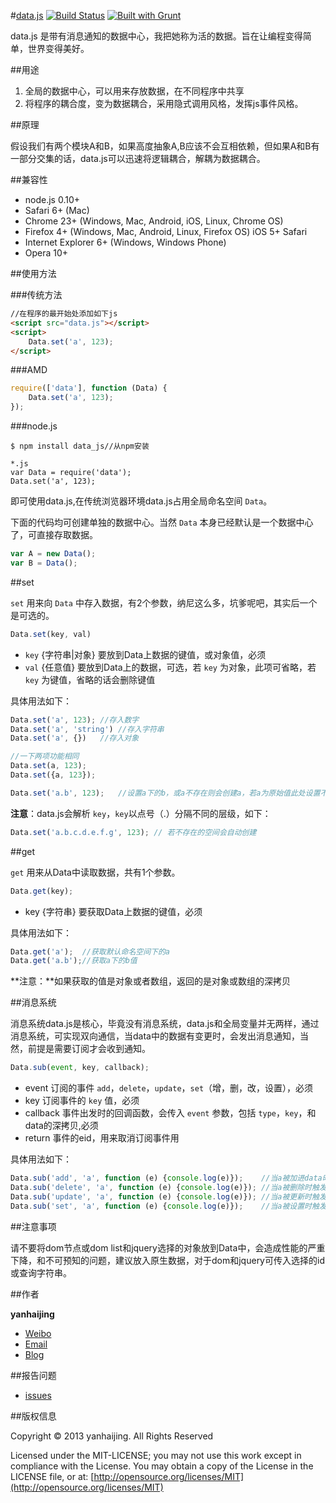 #[data.js](https://github.com/yanhaijing/data.js) [![Build Status](https://travis-ci.org/yanhaijing/data.js.svg?branch=master)](https://travis-ci.org/yanhaijing/data.js) [![Built with Grunt](https://cdn.gruntjs.com/builtwith.png)](http://gruntjs.com/)

data.js 是带有消息通知的数据中心，我把她称为活的数据。旨在让编程变得简单，世界变得美好。

##用途

1. 全局的数据中心，可以用来存放数据，在不同程序中共享
2. 将程序的耦合度，变为数据耦合，采用隐式调用风格，发挥js事件风格。

##原理

假设我们有两个模块A和B，如果高度抽象A,B应该不会互相依赖，但如果A和B有一部分交集的话，data.js可以迅速将逻辑耦合，解耦为数据耦合。

##兼容性

- node.js 0.10+
- Safari 6+ (Mac)
- Chrome 23+ (Windows, Mac, Android, iOS, Linux, Chrome OS)
- Firefox 4+ (Windows, Mac, Android, Linux, Firefox OS)
iOS 5+ Safari
- Internet Explorer 6+ (Windows, Windows Phone)
- Opera 10+

##使用方法

###传统方法

```html	
//在程序的最开始处添加如下js
<script src="data.js"></script>
<script>
	Data.set('a', 123);
</script>
```

###AMD

```javascript
require(['data'], function (Data) {
	Data.set('a', 123);
});
```

###node.js

```
$ npm install data_js//从npm安装

*.js
var Data = require('data');
Data.set('a', 123);
```

即可使用data.js,在传统浏览器环境data.js占用全局命名空间 `Data`。

下面的代码均可创建单独的数据中心。当然 `Data` 本身已经默认是一个数据中心了，可直接存取数据。

```javascript
var A = new Data();
var B = Data();
```

##set
	
`set` 用来向 `Data` 中存入数据，有2个参数，纳尼这么多，坑爹呢吧，其实后一个是可选的。

```javascript
Data.set(key, val)
```

- `key` {字符串|对象} 要放到Data上数据的键值，或对象值，必须
- `val` {任意值} 要放到Data上的数据，可选，若 `key` 为对象，此项可省略，若 `key` 为键值，省略的话会删除键值

具体用法如下：

```javascript
Data.set('a', 123);	//存入数字
Data.set('a', 'string')	//存入字符串
Data.set('a', {})	//存入对象

//一下两项功能相同
Data.set(a, 123);
Data.set({a, 123});

Data.set('a.b', 123);	//设置a下的b，或a不存在则会创建a，若a为原始值此处设置不会报错，也不会生效
```
	

**注意**：data.js会解析 `key`，`key`以点号（.）分隔不同的层级，如下：

```javascript
Data.set('a.b.c.d.e.f.g', 123);	// 若不存在的空间会自动创建
```


##get

`get` 用来从Data中读取数据，共有1个参数。

```javascript
Data.get(key);
```

- key {字符串} 要获取Data上数据的键值，必须

具体用法如下：

```javascript
Data.get('a');	//获取默认命名空间下的a
Data.get('a.b');//获取a下的b值
```

**注意：**如果获取的值是对象或者数组，返回的是对象或数组的深拷贝

##消息系统

消息系统data.js是核心，毕竟没有消息系统，data.js和全局变量并无两样，通过消息系统，可实现双向通信，当data中的数据有变更时，会发出消息通知，当然，前提是需要订阅才会收到通知。

```javascript
Data.sub(event, key, callback);
```

- event 订阅的事件 `add`，`delete`，`update`，`set`（增，删，改，设置），必须
- key 订阅事件的 `key` 值，必须
- callback 事件出发时的回调函数，会传入 `event` 参数，包括 `type`，`key`，和data的深拷贝,必须
- return 事件的eid，用来取消订阅事件用

具体用法如下：

```javascript
Data.sub('add', 'a', function (e) {console.log(e)});	//当a被加进data时触发
Data.sub('delete', 'a', function (e) {console.log(e)});	//当a被删除时触发
Data.sub('update', 'a', function (e) {console.log(e)});	//当a被更新时触发
Data.sub('set', 'a', function (e) {console.log(e)});	//当a被设置时触发
```

##注意事项

请不要将dom节点或dom list和jquery选择的对象放到Data中，会造成性能的严重下降，和不可预知的问题，建议放入原生数据，对于dom和jquery可传入选择的id或查询字符串。

##作者

**yanhaijing**

- [Weibo](http://weibo.com/yanhaijing1234 "yanhaijing's Weibo")
- [Email](mailto:yanhaijing@yeah.net "yanhaijing's Email")
- [Blog](http://yanhaijing.com "yanhaijing's Blog")

##报告问题

- [issues](https://github.com/yanhaijing/data.js/issues "report question")

##版权信息

Copyright © 2013 yanhaijing. All Rights Reserved

Licensed under the MIT-LICENSE;
you may not use this work except in compliance with the License.
You may obtain a copy of the License in the LICENSE file, or at:
	[http://opensource.org/licenses/MIT](http://opensource.org/licenses/MIT)







	

	

	


